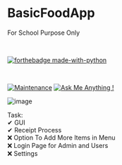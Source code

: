 # BasicFoodApp
For School Purpose Only

</br>

[![forthebadge made-with-python](http://ForTheBadge.com/images/badges/made-with-python.svg)](https://www.python.org/)

</br>

[![Maintenance](https://img.shields.io/badge/Maintained%3F-yes-green.svg)](https://GitHub.com/Naereen/StrapDown.js/graphs/commit-activity)
[![Ask Me Anything !](https://img.shields.io/badge/Ask%20me-anything-1abc9c.svg)](https://GitHub.com/Naereen/ama)

![image](https://github.com/ChristianJude23/BasicFoodApp/assets/152279955/42ca4444-b625-43f1-a0b7-4c76793bbaeb)

Task: <br>
✔ GUI <br>
✔ Receipt Process <br>
❌ Option To Add More Items in Menu <br>
❌ Login Page for Admin and Users <br>
❌ Settings
